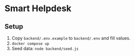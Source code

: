 # Smart Helpdesk

## Setup
1. Copy `backend/.env.example` to `backend/.env` and fill values.
2. `docker compose up`
3. Seed data: `node backend/seed.js`